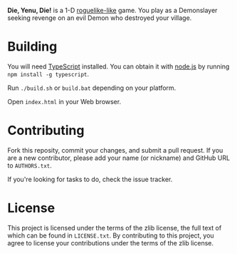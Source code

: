**Die, Yenu, Die!** is a 1-D [roguelike-like](http://en.wikipedia.org/wiki/Roguelike) game. You play as a Demonslayer seeking revenge on an evil Demon who destroyed your village.


Building
=========

You will need [TypeScript](http://www.typescriptlang.org/) installed. You can obtain it with [node.js](http://nodejs.org/) by running `npm install -g typescript`.

Run `./build.sh` or `build.bat`	depending on your platform.

Open `index.html` in your Web browser.


Contributing
=============

Fork this reposity, commit your changes, and submit a pull request. If you are a new contributor, please add your name (or nickname) and GitHub URL to `AUTHORS.txt`.

If you're looking for tasks to do, check the issue tracker.


License
========

This project is licensed under the terms of the zlib license, the full text of which can be found in `LICENSE.txt`. By contributing to this project, you agree to license your contributions under the terms of the zlib license.
